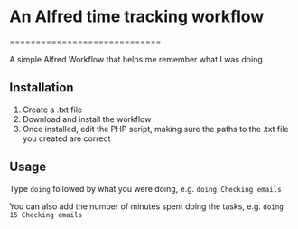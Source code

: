 # An Alfred time tracking workflow
=============================

A simple Alfred Workflow that helps me remember what I was doing.

## Installation
1. Create a .txt file
2. Download and install the workflow
3. Once installed, edit the PHP script, making sure the paths to the .txt file you created are correct

## Usage
Type `doing` followed by what you were doing, e.g. `doing Checking emails`

You can also add the number of minutes spent doing the tasks, e.g. `doing 15 Checking emails`
